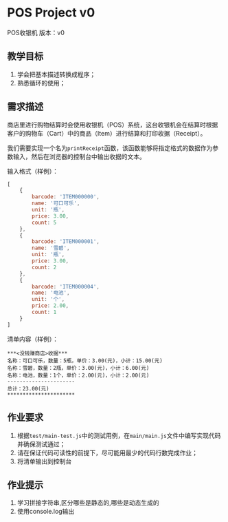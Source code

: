 # POS Project v0

POS收银机 版本：v0

## 教学目标

1. 学会把基本描述转换成程序；
2. 熟悉循环的使用；

## 需求描述

商店里进行购物结算时会使用收银机（POS）系统，这台收银机会在结算时根据客户的购物车（Cart）中的商品（Item）进行结算和打印收据（Receipt）。

我们需要实现一个名为```printReceipt```函数，该函数能够将指定格式的数据作为参数输入，然后在浏览器的控制台中输出收据的文本。

输入格式（样例）：

```javascript
[
    {
        barcode: 'ITEM000000',
        name: '可口可乐',
        unit: '瓶',
        price: 3.00,
        count: 5
    },
    {
        barcode: 'ITEM000001',
        name: '雪碧',                          
        unit: '瓶',
        price: 3.00,
        count: 2
    },
    {
        barcode: 'ITEM000004',
        name: '电池',
        unit: '个',
        price: 2.00,
        count: 1
    }
]
```

清单内容（样例）：

```
***<没钱赚商店>收据***
名称：可口可乐，数量：5瓶，单价：3.00(元)，小计：15.00(元)
名称：雪碧，数量：2瓶，单价：3.00(元)，小计：6.00(元)
名称：电池，数量：1个，单价：2.00(元)，小计：2.00(元)
----------------------
总计：23.00(元)
**********************
```

## 作业要求

1. 根据```test/main-test.js```中的测试用例，在```main/main.js```文件中编写实现代码并确保测试通过；
2. 请在保证代码可读性的前提下，尽可能用最少的代码行数完成作业；
3. 将清单输出到控制台

## 作业提示


1. 学习拼接字符串,区分哪些是静态的,哪些是动态生成的
2. 使用console.log输出
